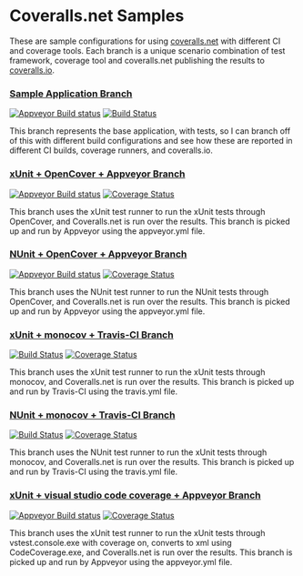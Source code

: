 Coveralls.net Samples
=====================

These are sample configurations for using [coveralls.net](https://github.com/csMACnz/Coveralls.net) with different CI and coverage tools. Each branch is a unique scenario combination of test framework, coverage tool and coveralls.net publishing the results to [coveralls.io](https://coveralls.io/).

### [Sample Application Branch](https://github.com/csMACnz/Coveralls.net-Samples/tree/sample-application) ###
[![Appveyor Build status](https://ci.appveyor.com/api/projects/status/v4m661b28npr789g/branch/sample-application?svg=true)](https://ci.appveyor.com/project/MarkClearwater/coveralls-net-samples/branch/sample-application)
[![Build Status](https://travis-ci.org/csMACnz/Coveralls.net-Samples.svg?branch=sample-application)](https://travis-ci.org/csmacnz/Coveralls.net-Samples)

This branch represents the base application, with tests, so I can branch off of this with different build configurations and see how these are reported in different CI builds, coverage runners, and coveralls.io.

### [xUnit + OpenCover + Appveyor Branch](https://github.com/csMACnz/Coveralls.net-Samples/tree/xunit-opencover-appveyor) ###
[![Appveyor Build status](https://ci.appveyor.com/api/projects/status/v4m661b28npr789g/branch/xunit-opencover-appveyor?svg=true)](https://ci.appveyor.com/project/MarkClearwater/coveralls-net-samples/branch/xunit-opencover-appveyor)
[![Coverage Status](https://coveralls.io/repos/csMACnz/Coveralls.net-Samples/badge.svg?branch=xunit-opencover-appveyor)](https://coveralls.io/r/csMACnz/Coveralls.net-Samples?branch=xunit-opencover-appveyor)

This branch uses the xUnit test runner to run the xUnit tests through OpenCover, and Coveralls.net is run over the results.  This branch is picked up and run by Appveyor using the appveyor.yml file.

### [NUnit + OpenCover + Appveyor Branch](https://github.com/csMACnz/Coveralls.net-Samples/tree/nunit-opencover-appveyor) ###
[![Appveyor Build status](https://ci.appveyor.com/api/projects/status/v4m661b28npr789g/branch/nunit-opencover-appveyor?svg=true)](https://ci.appveyor.com/project/MarkClearwater/coveralls-net-samples/branch/nunit-opencover-appveyor)
[![Coverage Status](https://coveralls.io/repos/csMACnz/Coveralls.net-Samples/badge.svg?branch=nunit-opencover-appveyor)](https://coveralls.io/r/csMACnz/Coveralls.net-Samples?branch=nunit-opencover-appveyor)

This branch uses the NUnit test runner to run the NUnit tests through OpenCover, and Coveralls.net is run over the results.  This branch is picked up and run by Appveyor using the appveyor.yml file.

### [xUnit + monocov + Travis-CI Branch](https://github.com/csMACnz/Coveralls.net-Samples/tree/xunit-monocov-travisci) ###
[![Build Status](https://travis-ci.org/csMACnz/Coveralls.net-Samples.svg?branch=xunit-monocov-travisci)](https://travis-ci.org/csMACnz/Coveralls.net-Samples)
[![Coverage Status](https://coveralls.io/repos/csMACnz/Coveralls.net-Samples/badge.svg?branch=xunit-monocov-travisci)](https://coveralls.io/r/csMACnz/Coveralls.net-Samples?branch=xunit-monocov-travisci)

This branch uses the xUnit test runner to run the xUnit tests through monocov, and Coveralls.net is run over the results.  This branch is picked up and run by Travis-CI using the travis.yml file.


### [NUnit + monocov + Travis-CI Branch](https://github.com/csMACnz/Coveralls.net-Samples/tree/nunit-monocov-travisci) ###
[![Build Status](https://travis-ci.org/csMACnz/Coveralls.net-Samples.svg?branch=nunit-monocov-travisci)](https://travis-ci.org/csMACnz/Coveralls.net-Samples)
[![Coverage Status](https://coveralls.io/repos/csMACnz/Coveralls.net-Samples/badge.svg?branch=nunit-monocov-travisci)](https://coveralls.io/r/csMACnz/Coveralls.net-Samples?branch=nunit-monocov-travisci)

This branch uses the NUnit test runner to run the xUnit tests through monocov, and Coveralls.net is run over the results.  This branch is picked up and run by Travis-CI using the travis.yml file.


### [xUnit + visual studio code coverage + Appveyor Branch](https://github.com/csMACnz/Coveralls.net-Samples/tree/xunit-dynamiccodecoverage-appveyor) ###
[![Appveyor Build status](https://ci.appveyor.com/api/projects/status/v4m661b28npr789g/branch/xunit-dynamiccodecoverage-appveyor?svg=true)](https://ci.appveyor.com/project/MarkClearwater/coveralls-net-samples/branch/xunit-dynamiccodecoverage-appveyor)
[![Coverage Status](https://coveralls.io/repos/csMACnz/Coveralls.net-Samples/badge.svg?branch=xunit-dynamiccodecoverage-appveyor)](https://coveralls.io/r/csMACnz/Coveralls.net-Samples?branch=xunit-dynamiccodecoverage-appveyor)

This branch uses the xUnit test runner to run the xUnit tests through vstest.console.exe with coverage on, converts to xml using CodeCoverage.exe, and Coveralls.net is run over the results.  This branch is picked up and run by Appveyor using the appveyor.yml file.
